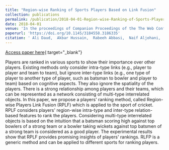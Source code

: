 ```yaml
---
title: "Region-wise Ranking of Sports Players Based on Link Fusion"
collection: publications
permalink: /publication/2018-04-01-Region-wise-Ranking-of-Sports-Players-Based-on-Link-Fusion
date: 2018-04-01
venue: 'In the proceedings of Companion Proceedings of the The Web Conference 2018'
paperurl: 'https://doi.org/10.1145/3184558.3186335'
citation: ' Ali Daud,  Akbar Hussain,  Rabeeh Abbasi,  Naif Aljohani,  Tehmina Amjad,  Hassan Dawood, &quot;Region-wise Ranking of Sports Players Based on Link Fusion.&quot; In the proceedings of Companion Proceedings of the The Web Conference 2018, 2018.'
---
```

[Access paper here](https://doi.org/10.1145/3184558.3186335){:target="_blank"}

Players are ranked in various sports to show their importance over other players. Existing methods only consider intra-type links (e.g., player to player and team to team), but ignore inter-type links (e.g., one type of player to another type of player, such as batsman to bowler and player to team) based on cognitive aspects. They also ignore the spatiality of the players. There is a strong relationship among players and their teams, which can be represented as a network consisting of multi-type interrelated objects. In this paper, we propose a players&apos; ranking method, called Region-wise Players Link Fusion (RPLF) which is applied to the sport of cricket. RPLF considers players&apos; region-wise intra-type and inter-type relation-based features to rank the players. Considering multi-type interrelated objects is based on the intuition that a batsman scoring high against top bowlers of a strong team or a bowler taking wickets against top batsmen of a strong team is considered as a good player. The experimental results show that RPLF provides promising insights of players&apos; rankings. RLFP is a generic method and can be applied to different sports for ranking players.

